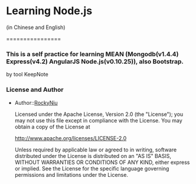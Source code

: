 # Learning Node.js
  (in Chinese and English)
  
================
### This is a self practice for learning MEAN (Mongodb(v1.4.4) Express(v4.2) AngularJS Node.js(v0.10.25)), also Bootstrap.

  by tool KeepNote

### License and Author
* Author::[RockyNiu](https://github.com/RockyNiu)
  
  Licensed under the Apache License, Version 2.0 (the "License"); you may not use this file except in compliance with the License. You may obtain a copy of the License at

  http://www.apache.org/licenses/LICENSE-2.0

  Unless required by applicable law or agreed to in writing, software distributed under the License is distributed on an "AS IS" BASIS, WITHOUT WARRANTIES OR CONDITIONS OF ANY KIND, either express or implied. See the License for the specific language governing permissions and limitations under the License.
